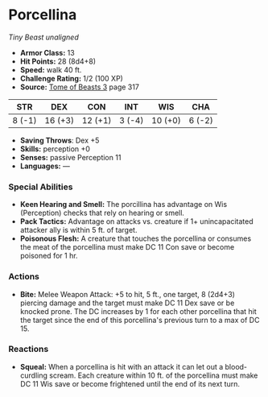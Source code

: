 # Porcellina

*Tiny* *Beast* *unaligned*

- **Armor Class:** 13
- **Hit Points:** 28 (8d4+8)
- **Speed:** walk 40 ft.
- **Challenge Rating:** 1/2 (100 XP)
- **Source:** [Tome of Beasts 3](https://koboldpress.com/kpstore/product/tome-of-beasts-3-for-5th-edition/) page 317

| STR | DEX | CON | INT | WIS | CHA |
| --- | --- | --- | --- | --- | --- |
| 8 (-1) | 16 (+3) | 12 (+1) | 3 (-4) | 10 (+0) | 6 (-2) |

- **Saving Throws**: Dex +5
- **Skills:** perception +0
- **Senses:** passive Perception 11
- **Languages:** —

### Special Abilities

- **Keen Hearing and Smell:** The porcillina has advantage on Wis (Perception) checks that rely on hearing or smell.
- **Pack Tactics:** Advantage on attacks vs. creature if 1+ unincapacitated attacker ally is within 5 ft. of target.
- **Poisonous Flesh:** A creature that touches the porcellina or consumes the meat of the porcellina must make DC 11 Con save or become poisoned for 1 hr.

### Actions

- **Bite:** Melee Weapon Attack: +5 to hit, 5 ft., one target, 8 (2d4+3) piercing damage and the target must make DC 11 Dex save or be knocked prone. The DC increases by 1 for each other porcellina that hit the target since the end of this porcellina's previous turn to a max of DC 15.

### Reactions

- **Squeal:** When a porcellina is hit with an attack it can let out a blood-curdling scream. Each creature within 10 ft. of the porcellina must make DC 11 Wis save or become frightened until the end of its next turn.


